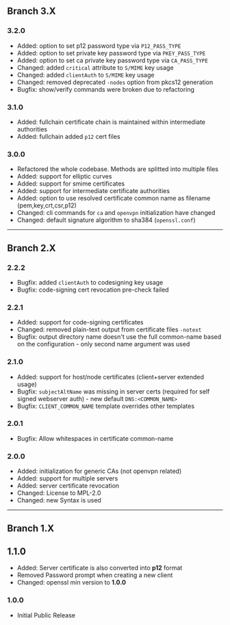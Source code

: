 ## Branch 3.X ##

### 3.2.0 ###

* Added: option to set p12 password type via `P12_PASS_TYPE`
* Added: option to set private key password type via `PKEY_PASS_TYPE`
* Added: option to set ca private key password type via `CA_PASS_TYPE`
* Changed: added `critical` attribute to `S/MIME` key usage
* Changed: added `clientAuth` to `S/MIME` key usage
* Changed: removed deprecated `-nodes` option from pkcs12 generation
* Bugfix: show/verify commands were broken due to refactoring

### 3.1.0 ###

* Added: fullchain certificate chain is maintained within intermediate authorities
* Added: fullchain added `p12` cert files

### 3.0.0 ###

* Refactored the whole codebase. Methods are splitted into multiple files
* Added: support for elliptic curves
* Added: support for smime certificates
* Added: support for intermediate certificate authorities
* Added: option to use resolved certificate common name as filename (pem,key,crt,csr,p12)
* Changed: cli commands for `ca` and `openvpn` initialization have changed
* Changed: default signature algorithm to sha384 (`openssl.conf`)

-------------------------------------------------

## Branch 2.X ##

### 2.2.2 ###

* Bugfix: added `clientAuth` to codesigning key usage
* Bugfix: code-signing cert revocation pre-check failed

### 2.2.1 ###

* Added: support for code-signing certificates
* Changed: removed plain-text output from certificate files `-notext`
* Bugfix: output directory name doesn't use the full common-name based on the configuration - only second name argument was used

### 2.1.0 ###

* Added: support for host/node certificates (client+server extended usage)
* Bugfix: `subjectAltName` was missing in server certs (required for self signed webserver auth) - new default `DNS:<COMMON_NAME>`
* Bugfix: `CLIENT_COMMON_NAME` template overrides other templates

### 2.0.1 ###

* Bugfix: Allow whitespaces in certificate common-name

### 2.0.0 ###

* Added: initialization for generic CAs (not openvpn related)
* Added: support for multiple servers
* Added: server certificate revocation
* Changed: License to MPL-2.0
* Changed: new Syntax is used

-------------------------------------------------

## Branch 1.X ##

## 1.1.0 ###
* Added: Server certificate is also converted into **p12** format
* Removed Password prompt when creating a new client
* Changed: openssl min version to **1.0.0**

### 1.0.0 ###

* Initial Public Release